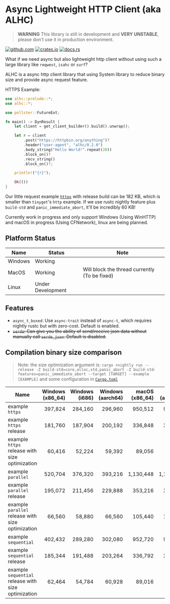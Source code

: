 # Async Lightweight HTTP Client (aka ALHC)

> **WARNING**
> This library is still in development and **VERY UNSTABLE**, please don't use it in production environment.

[<img alt="github.com" src="https://img.shields.io/github/stars/Steve-xmh/alhc.svg?label=Github&logo=github">](https://github.com/Steve-xmh/alhc)
[<img alt="crates.io" src="https://img.shields.io/crates/v/alhc.svg?logo=rust">](https://crates.io/crates/alhc)
[<img alt="docs.rs" src="https://img.shields.io/badge/docs.rs-alhc?logo=docs.rs">](https://docs.rs/alhc)

What if we need async but also lightweight http client without using such a large library like `reqwest`, `isahc` or `surf`?

ALHC is a async http client library that using System library to reduce binary size and provide async request feature.

HTTPS Example:

```rust
use alhc::prelude::*;
use alhc::*;

use pollster::FutureExt;

fn main() -> DynResult {
    let client = get_client_builder().build().unwrap();

    let r = client
        .post("https://httpbin.org/anything")?
        .header("user-agent", "alhc/0.2.0")
        .body_string("Hello World!".repeat(20))
        .block_on()?
        .recv_string()
        .block_on()?;

    println!("{r}");

    Ok(())
}
```

Our little request example [`https`](./examples/https.rs) with release build can be 182 KB, which is smaller than `tinyget`'s `http` example. If we use rustc nightly feature plus `build-std` and `panic_immediate_abort`, it'll be incredibly 60 KB!

Currently work in progress and only support Windows (Using WinHTTP) and macOS in progress (Using CFNetwork), linux are being planned.

## Platform Status

| Name    | Status            | Note                                          |
| ------- | ----------------- | --------------------------------------------- |
| Windows | Working           |                                               |
| MacOS   | Working           | Will block the thread currently (To be fixed) |
| Linux   | Under Development |                                               |

## Features

- `async_t_boxed`: Use `async-trait` instead of `async-t`, which requires nightly rustc but with zero-cost. Default is enabled.
- ~~`serde`: Can give you the ability of send/receive json data without manually call `serde_json`. Default is disabled.~~

## Compilation binary size comparison

> Note: the size optimization argument is: `cargo +nightly run --release -Z build-std=core,alloc,std,panic_abort -Z build-std-features=panic_immediate_abort --target [TARGET] --example [EXAMPLE]` and some configuration in [`Cargo.toml`](./Cargo.toml)

| Name                                                | Windows (x86_64) | Windows (i686) | Windows (aarch64) | macOS (x86_64) | macOS (aarch64) | Linux (x86_64) |
| --------------------------------------------------- | ---------------: | -------------: | ----------------: | -------------: | --------------: | -------------: |
| example `https`                                     |          397,824 |        284,160 |           296,960 |        950,512 |         992,152 |            WIP |
| example `https` release                             |          181,760 |        187,904 |           200,192 |        336,848 |         323,048 |              / |
| example `https` release with size optimization      |           60,416 |         52,224 |            59,392 |         89,056 |          89,944 |              / |
| example `parallel`                                  |          520,704 |        376,320 |           393,216 |      1,130,448 |       1,192,536 |              / |
| example `parallel` release                          |          195,072 |        211,456 |           229,888 |        353,216 |         339,576 |              / |
| example `parallel` release with size optimization   |           66,560 |         58,880 |            66,560 |        105,440 |         106,456 |              / |
| example `sequential`                                |          402,432 |        289,280 |           302,080 |        952,720 |         994,920 |              / |
| example `sequential` release                        |          185,344 |        191,488 |           203,264 |        336,792 |         323,000 |              / |
| example `sequential` release with size optimization |           62,464 |         54,784 |            60,928 |         89,016 |          89,896 |              / |
